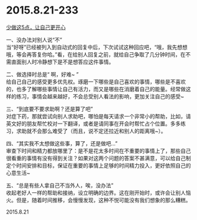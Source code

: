 2015.8.21-233
=============
[少做这5点，让自己更开心](http://mp.weixin.qq.com/s?__biz=MjM5MzA0MzczMg==&mid=209987454&idx=1&sn=2d5e86312175e3a43bd6b2c4e1cdf1ff&scene=5&srcid=9aBc4ZFyoIP8v9DoUf1h#rd)

一、没办法对别人说“不”  
当“好呀”已经被列入到自动式的回复中后，下次试试这种回应吧，“哦，我先想想哦，等会再答复你哈。”看，在给别人回复之前，就给自己争取了几分钟时间，在不需直面别人时冷静想下是不是想答应这件事情。

二、做选择时总是“ 啊，好难~ ”  
给自己自己的感受更多优先权。琢磨一下哪些是自己喜欢的事情，哪些是不喜欢的，也多了解哪些事情让自己有活力，而又是哪些在消磨着自己的能量。经常做这样的练习，事情会越来越好，不会总受别人看法的影响，更加关注自己的感受~

三、“到底要不要求助啊？还是算了吧”  
对症下药，那就尝试向别人求助吧，哪怕是每天请求一个非常小的帮助，比如，请英文好的朋友帮忙校对一下翻译，或者是请同事在开会时帮忙占个位置。多多练习，求助就不会那么难受了（而且，说不定还拉近和别人的距离哦~）。

四、“其实我不太想做这些事，算了，还是做吧...”  
审查下时间和精力都放哪里了：是不是花太多时间在不重要的事情上了，那些自己很看重的事情有没有得到关注？如果对这两个问题的答案不甚满意，可以给自己制定个时间安排和目标，保证在重要的事情上足够的时间精力投入，更好依照自己的心意生活~

五、“总是有些人拿自己不当外人，唉，没办法”  
收起老好人一样的帮助和接纳，设立明确的边界。这在刚开始时，或许会让别人恼火。但是，随着时间推移，会慢慢发现，这种不悦可能没有我们想象的那么糟糕。

2015.8.21